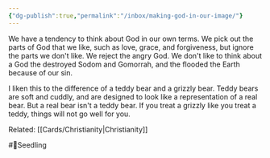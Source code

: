 ```yaml
---
{"dg-publish":true,"permalink":"/inbox/making-god-in-our-image/"}
---
```


We have a tendency to think about God in our own terms. We pick out the parts of God that we like, such as love, grace, and forgiveness, but ignore the parts we don't like. We reject the angry God. We don't like to think about a God the destroyed Sodom and Gomorrah, and the flooded the Earth because of our sin.

I liken this to the difference of a teddy bear and a grizzly bear. Teddy bears are soft and cuddly, and are designed to look like a representation of a real bear. But a real bear isn't a teddy bear. If you treat a grizzly like you treat a teddy, things will not go well for you.


Related: [[Cards/Christianity\|Christianity]]

#🌱Seedling 
